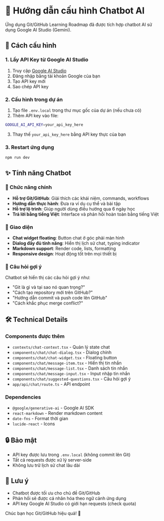 # 🤖 Hướng dẫn cấu hình Chatbot AI

Ứng dụng Git/GitHub Learning Roadmap đã được tích hợp chatbot AI sử dụng Google AI Studio (Gemini).

## 🚀 Cách cấu hình

### 1. Lấy API Key từ Google AI Studio

1. Truy cập [Google AI Studio](https://makersuite.google.com/app/apikey)
2. Đăng nhập bằng tài khoản Google của bạn
3. Tạo API key mới
4. Sao chép API key

### 2. Cấu hình trong dự án

1. Tạo file `.env.local` trong thư mục gốc của dự án (nếu chưa có)
2. Thêm API key vào file:

```bash
GOOGLE_AI_API_KEY=your_api_key_here
```

3. Thay thế `your_api_key_here` bằng API key thực của bạn

### 3. Restart ứng dụng

```bash
npm run dev
```

## ✨ Tính năng Chatbot

### 🎯 Chức năng chính
- **Hỗ trợ Git/GitHub**: Giải thích các khái niệm, commands, workflows
- **Hướng dẫn thực hành**: Đưa ra ví dụ cụ thể và bài tập
- **Hỗ trợ lộ trình**: Giúp người dùng điều hướng qua 6 ngày học
- **Trả lời bằng tiếng Việt**: Interface và phản hồi hoàn toàn bằng tiếng Việt

### 🎨 Giao diện
- **Chat widget floating**: Button chat ở góc phải màn hình
- **Dialog đầy đủ tính năng**: Hiển thị lịch sử chat, typing indicator
- **Markdown support**: Render code, lists, formatting
- **Responsive design**: Hoạt động tốt trên mọi thiết bị

### 🤝 Câu hỏi gợi ý
Chatbot sẽ hiển thị các câu hỏi gợi ý như:
- "Git là gì và tại sao nó quan trọng?"
- "Cách tạo repository mới trên GitHub?"
- "Hướng dẫn commit và push code lên GitHub"
- "Cách khắc phục merge conflict?"

## 🛠️ Technical Details

### Components được thêm
- `contexts/chat-context.tsx` - Quản lý state chat
- `components/chat/chat-dialog.tsx` - Dialog chính
- `components/chat/chat-widget.tsx` - Floating button
- `components/chat/message-item.tsx` - Hiển thị tin nhắn
- `components/chat/message-list.tsx` - Danh sách tin nhắn
- `components/chat/message-input.tsx` - Input nhập tin nhắn
- `components/chat/suggested-questions.tsx` - Câu hỏi gợi ý
- `app/api/chat/route.ts` - API endpoint

### Dependencies
- `@google/generative-ai` - Google AI SDK
- `react-markdown` - Render markdown content
- `date-fns` - Format thời gian
- `lucide-react` - Icons

## 🔒 Bảo mật

- API key được lưu trong `.env.local` (không commit lên Git)
- Tất cả requests được xử lý server-side
- Không lưu trữ lịch sử chat lâu dài

## 🎯 Lưu ý

- Chatbot được tối ưu cho chủ đề Git/GitHub
- Phản hồi sẽ được cá nhân hóa theo ngữ cảnh ứng dụng
- API key Google AI Studio có giới hạn requests (check quota)

Chúc bạn học Git/GitHub hiệu quả! 🚀
